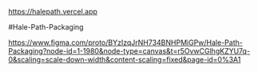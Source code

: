 
https://halepath.vercel.app


#Hale-Path-Packaging

https://www.figma.com/proto/BYzIzqJrNH734BNHPMiGPw/Hale-Path-Packaging?node-id=1-1980&node-type=canvas&t=r5OvwCGlhgKZYU7q-0&scaling=scale-down-width&content-scaling=fixed&page-id=0%3A1

